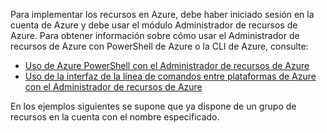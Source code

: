 
Para implementar los recursos en Azure, debe haber iniciado sesión en la cuenta de Azure y debe usar el módulo Administrador de recursos de Azure. Para obtener información sobre cómo usar el Administrador de recursos de Azure con PowerShell de Azure o la CLI de Azure, consulte:

- [Uso de Azure PowerShell con el Administrador de recursos de Azure](../articles/powershell-azure-resource-manager.md)
- [Uso de la interfaz de la línea de comandos entre plataformas de Azure con el Administrador de recursos de Azure](../articles/xplat-cli-azure-resource-manager.md)

En los ejemplos siguientes se supone que ya dispone de un grupo de recursos en la cuenta con el nombre especificado.

<!---HONumber=AcomDC_0204_2016-->
